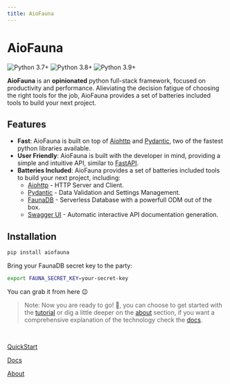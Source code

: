 ```yaml
---
title: AioFauna
---
```


<div class="text-center">
  <Icon icon="mdi-bird" class="text-4xl text-primary -mb-2 m-auto" />
  <h1 class="text-primary">AioFauna</h1>
</div>

<div class="row start gap-4 scale-50">
<img src="https://img.shields.io/badge/Python-3.7%2B-blue.svg" alt="Python 3.7+"  >
<img src="https://img.shields.io/badge/Python-3.8%2B-blue.svg" alt="Python 3.8+"  >
<img src="https://img.shields.io/badge/Python-3.9%2B-blue.svg" alt="Python 3.9+"  >
</div>

<User />

**AioFauna** is an **opinionated** python full-stack framework, focused on productivity and performance. Alieviating the decision fatigue of choosing the right tools for the job, AioFauna provides a set of batteries included tools to build your next project.

## Features

- **Fast**: AioFauna is built on top of [Aiohttp](https://docs.aiohttp.org/en/stable/) and [Pydantic](https://pydantic-docs.helpmanual.io/), two of the fastest python libraries available.
- **User Friendly**: AioFauna is built with the developer in mind, providing a simple and intuitive API, similar to [FastAPI](https://fastapi.tiangolo.com/).
- **Batteries Included**: AioFauna provides a set of batteries included tools to build your next project, including:
  - [Aiohttp](https://docs.aiohttp.org/en/stable/) - HTTP Server and Client.
  - [Pydantic](https://pydantic-docs.helpmanual.io/) - Data Validation and Settings Management.
  - [FaunaDB](https://fauna.com/) - Serverless Database with a powerfull ODM out of the box.
  - [Swagger UI](https://swagger.io/tools/swagger-ui/) - Automatic interactive API documentation generation.

## Installation

```bash
pip install aiofauna
```

Bring your FaunaDB secret key to the party:

```bash
export FAUNA_SECRET_KEY=your-secret-key
```

You can grab it from here 😉

<DatabaseKey />

> Note: Now you are ready to go! 🚀, you can choose to get started with the <a href="/tutorial">tutorial</a> or dig a little deeper on the <a href="/about">about</a> section, if you want a comprehensive explanation of the technology check the <a href="/docs">docs</a>.

<br/>

[QuickStart](/tutorial)

[Docs](/docs)

[About](/about)

<br/>
<br/>
<br/>
